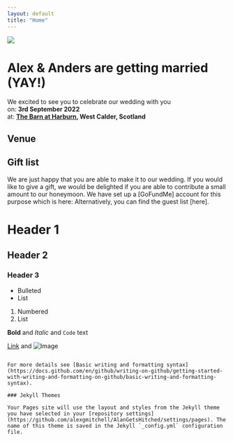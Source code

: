 ```yaml
---
layout: default
title: "Home"
---
```

<a href="https://lh3.googleusercontent.com/F67FZavXFOAZm7Rwq_YNZkg-QuUnfegMOw_r3aishMDgW8R_qac7v2eLqmp6fNFtSa8xutwkH3WB5jRNVzl8XhAKejgoV_9F02yxut9aMOX0O6blXP_bBpEyV-kMakV7OrBLUIJBYQ=w2400?source=screenshot.guru"> <img src="https://lh3.googleusercontent.com/F67FZavXFOAZm7Rwq_YNZkg-QuUnfegMOw_r3aishMDgW8R_qac7v2eLqmp6fNFtSa8xutwkH3WB5jRNVzl8XhAKejgoV_9F02yxut9aMOX0O6blXP_bBpEyV-kMakV7OrBLUIJBYQ=w600-h315-p-k" /> </a>

# Alex & Anders are getting married (YAY!)
We excited to see you to celebrate our wedding with you </br>
on: **3rd September 2022**</br>
at: **[The Barn at Harburn](https://www.harburnbarn.co.uk/), West Calder, Scotland**


## Venue


## Gift list

We are just happy that you are able to make it to our wedding.
If you would like to give a gift, we would be delighted if you are able to contribute a small amount to our honeymoon. We have set up a [GoFundMe] account for this purpose which is here:
Alternatively, you can find the guest list [here].

# Header 1
## Header 2
### Header 3

- Bulleted
- List

1. Numbered
2. List

**Bold** and _Italic_ and `Code` text

[Link](url) and ![Image](src)
```

For more details see [Basic writing and formatting syntax](https://docs.github.com/en/github/writing-on-github/getting-started-with-writing-and-formatting-on-github/basic-writing-and-formatting-syntax).

### Jekyll Themes

Your Pages site will use the layout and styles from the Jekyll theme you have selected in your [repository settings](https://github.com/alexgmitchell/AlanGetsHitched/settings/pages). The name of this theme is saved in the Jekyll `_config.yml` configuration file.

